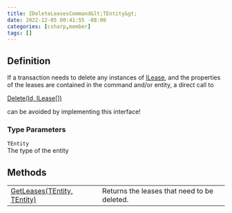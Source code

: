 ```yaml
---
title: IDeleteLeasesCommand&lt;TEntity&gt;
date: 2022-12-05 00:41:55 -08:00
categories: [csharp,member]
tags: []
---
```


## Definition

If a transaction needs to delete any instances of <a href='/posts/csharp.member.entitydb.abstractions.leases.ilease/'>ILease</a>, and the properties of the leases
are contained in the command and/or entity, a direct call to
<!--/posts/csharp.member.entitydb.abstractions.transactions.builders.itransactionbuilder`1.delete/--><a href='#'>Delete(Id, ILease[])</a>
can be avoided by implementing this interface!

### Type Parameters
`TEntity`<br />The type of the entity
## Methods
<table><tr><td><!--/posts/csharp.member.entitydb.common.commands.ideleteleasescommand`1.getleases/--><a href='#'>GetLeases(TEntity, TEntity)</a></td><td>
Returns the leases that need to be deleted.
</td></tr></table>
